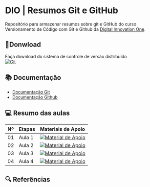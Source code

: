 # DIO | Resumos Git e GitHub

Repositório para armazenar resumos sobre git e GitHub do curso Versionamento de Código com Git e Github da [Digital Innovation One](https://web.dio.me).
## 🔗Donwload 
Faça download do sistema de controle de versão distribuído <br>
[![Git](https://img.shields.io/badge/Git-000?style=for-the-badge&logo=git&logoColor=E94D5F)](https://git-scm.com/download) 


## 📚 Documentação 
 - [Documentação Git](https://git-scm.com/doc)
 - [Documentação Github](https://docs.github.com/)

 ## 💻 Resumo das aulas

<table>
  <thead>
    <tr align="left">
      <th>Nº</th>
      <th>Etapas</th>
      <th>Materiais de Apoio</th>
    </tr>
  </thead>
  <tbody align="left">
    <tr>
      <td>01</td>
      <td>Aula 1</td>
      <td align="center">
        <a href="https://github.com/PatrickRosa1/meu-projeto/blob/main/Aulas/Aula%201.md">
           <img align="center" alt="Material de Apoio" src="https://img.shields.io/badge/Ver%20Material-30A3DC?style=for-the-badge">
        </a>
      </td>
    </tr>
    <tr>
      <td>02</td>
      <td>Aula 2</td>
      <td align="center">
        <a href="https://github.com/PatrickRosa1/meu-projeto/blob/main/Aulas/Aula%202.md">
           <img align="center" alt="Material de Apoio" src="https://img.shields.io/badge/Ver%20Material-E94D5F?style=for-the-badge">
        </a>
      </td>
    </tr>
    <tr>
      <td>03</td>
      <td>Aula 3</td>
      <td align="center">
        <a href="https://github.com/PatrickRosa1/meu-projeto/blob/main/Aulas/Aula%203.md">
           <img align="center" alt="Material de Apoio" src="https://img.shields.io/badge/Ver%20Material-30A3DC?style=for-the-badge">
        </a>
      </td>    
    </tr>
    <tr>
      <td>04</td>
      <td>Aula 4</td>
      <td align="center">
        <a href="https://github.com/PatrickRosa1/meu-projeto/blob/main/Aulas/Aula%204.md">
           <img align="center" alt="Material de Apoio" src="https://img.shields.io/badge/Ver%20Material-E94D5F?style=for-the-badge">
        </a>
      </td>    
    </tr>
  </tbody>
  <tfoot></tfoot>
</table>
 


## 🔍 Referências 
